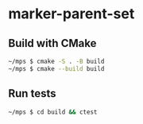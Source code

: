 # marker-parent-set

## Build with CMake

```bash
~/mps $ cmake -S . -B build
~/mps $ cmake --build build
```

## Run tests

```bash
~/mps $ cd build && ctest
```
